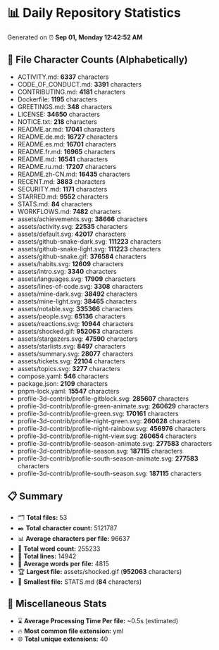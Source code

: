 # 📊 Daily Repository Statistics
Generated on ⏰ **Sep 01, Monday 12:42:52 AM**

## 📂 File Character Counts (Alphabetically)
- ACTIVITY.md: **6337** characters
- CODE_OF_CONDUCT.md: **3391** characters
- CONTRIBUTING.md: **4181** characters
- Dockerfile: **1195** characters
- GREETINGS.md: **348** characters
- LICENSE: **34650** characters
- NOTICE.txt: **218** characters
- README.ar.md: **17041** characters
- README.de.md: **16727** characters
- README.es.md: **16701** characters
- README.fr.md: **16965** characters
- README.md: **16541** characters
- README.ru.md: **17207** characters
- README.zh-CN.md: **16435** characters
- RECENT.md: **3883** characters
- SECURITY.md: **1171** characters
- STARRED.md: **9552** characters
- STATS.md: **84** characters
- WORKFLOWS.md: **7482** characters
- assets/achievements.svg: **38666** characters
- assets/activity.svg: **22535** characters
- assets/default.svg: **42017** characters
- assets/github-snake-dark.svg: **111223** characters
- assets/github-snake-light.svg: **111223** characters
- assets/github-snake.gif: **376584** characters
- assets/habits.svg: **12609** characters
- assets/intro.svg: **3340** characters
- assets/languages.svg: **17909** characters
- assets/lines-of-code.svg: **3308** characters
- assets/mine-dark.svg: **38492** characters
- assets/mine-light.svg: **38465** characters
- assets/notable.svg: **335366** characters
- assets/people.svg: **65136** characters
- assets/reactions.svg: **10944** characters
- assets/shocked.gif: **952063** characters
- assets/stargazers.svg: **47590** characters
- assets/starlists.svg: **8497** characters
- assets/summary.svg: **28077** characters
- assets/tickets.svg: **22104** characters
- assets/topics.svg: **3277** characters
- compose.yaml: **546** characters
- package.json: **2109** characters
- pnpm-lock.yaml: **15547** characters
- profile-3d-contrib/profile-gitblock.svg: **285607** characters
- profile-3d-contrib/profile-green-animate.svg: **260629** characters
- profile-3d-contrib/profile-green.svg: **170161** characters
- profile-3d-contrib/profile-night-green.svg: **260628** characters
- profile-3d-contrib/profile-night-rainbow.svg: **456976** characters
- profile-3d-contrib/profile-night-view.svg: **260654** characters
- profile-3d-contrib/profile-season-animate.svg: **277583** characters
- profile-3d-contrib/profile-season.svg: **187115** characters
- profile-3d-contrib/profile-south-season-animate.svg: **277583** characters
- profile-3d-contrib/profile-south-season.svg: **187115** characters

## 📋 Summary
- 🗂️ **Total files:** 53
- ✒️ **Total character count:** 5121787
- 📊 **Average characters per file:** 96637
- 📝 **Total word count:** 255233
- 🧾 **Total lines:** 14942
- 📐 **Average words per file:** 4815
- 🏆 **Largest file:** assets/shocked.gif (**952063** characters)
- 🥉 **Smallest file:** STATS.md (**84** characters)

## 🌟 Miscellaneous Stats
- ⌛ **Average Processing Time Per file:** ~0.5s (estimated)
- 🔥 **Most common file extension:** yml
- 🌐 **Total unique extensions:** 40
